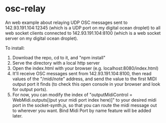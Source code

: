 # osc-relay

An web example about relaying UDP OSC messages sent to 142.93.191.104:12345 (which is a UDP port on my digital ocean droplet) to all web socket clients connected to 142.93.191.104:8100 (which is a web socket server on my digital ocean droplet).

To install:

1. Download the repo, cd to it, and "npm install"
2. Serve the directory with a local http server
3. Open the index.html with your browser (e.g. localhost:8080/index.html)
4. It'll receive OSC messages sent from 142.93.191.104:8100, then read values of the "/midi/note" address, and send the value to the first MIDI output port it finds (to check this open console in your browser and look for output ports). 
5. For now, you can modify the index of "outputMidiControl = WebMidi.outputs[(put your midi port index here)]" to your desired midi port in the socket-synth.js, so that you can route the midi message out to wherever you want. Bind Midi Port by name feature will be added later.
